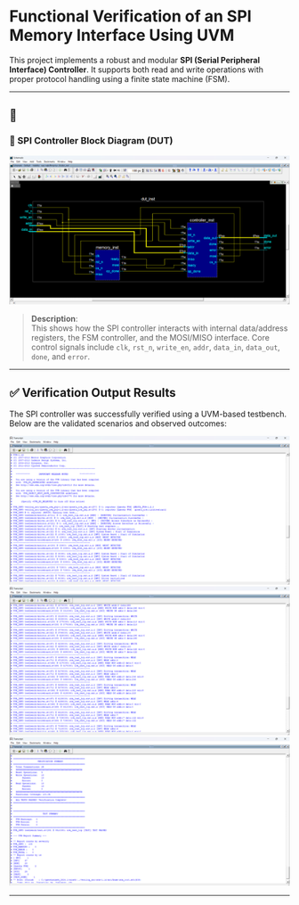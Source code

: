 # Functional Verification of an SPI Memory Interface Using UVM
This project implements a robust and modular **SPI (Serial Peripheral Interface) Controller**. It supports both read and write operations with proper protocol handling using a finite state machine (FSM).

---

## 📸 

### 🧩 SPI Controller Block Diagram (DUT)

![SPI Controller Block Diagram](images/Schematic.png)

> **Description**:  
> This shows how the SPI controller interacts with internal data/address registers, the FSM controller, and the MOSI/MISO interface. Core control signals include `clk`, `rst_n`, `write_en`, `addr`, `data_in`, `data_out`, `done`, and `error`.

---
## ✅ Verification Output Results

The SPI controller was successfully verified using a UVM-based testbench. Below are the validated scenarios and observed outcomes:

![](images/1.png)
![](images/2.png)
![](images/3.png)


---
